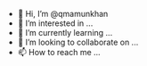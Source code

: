 - 👋 Hi, I’m @qmamunkhan
- 👀 I’m interested in ...
- 🌱 I’m currently learning ...
- 💞️ I’m looking to collaborate on ...
- 📫 How to reach me ...

<!---
qmamunkhan/qmamunkhan is a ✨ special ✨ repository because its `README.md` (this file) appears on your GitHub profile.
You can click the Preview link to take a look at your changes.
--->
